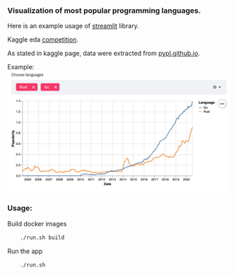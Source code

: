 ### Visualization of most popular programming languages.

Here is an example usage of [streamlit](https://streamlit.io/) library.

Kaggle eda [competition](https://www.kaggle.com/muhammadkhalid/most-popular-programming-languages-since-2004).

As stated in kaggle page, data were extracted from [pypl.github.io](https://pypl.github.io).

Example:   
![screenshot](https://github.com/yantonov/most-popular-prog-lang/raw/master/images/go-rust.png)

### Usage:

Build docker images

```bash
    ./run.sh build
```

Run the app

```bash
    ./run.sh
```
